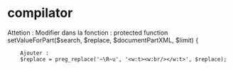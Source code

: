 # compilator
Attetion : 
Modifier dans la fonction : 
protected function setValueForPart($search, $replace, $documentPartXML, $limit)
    {


        Ajouter : 
        $replace = preg_replace('~\R~u', '<w:t><w:br/></w:t>', $replace);